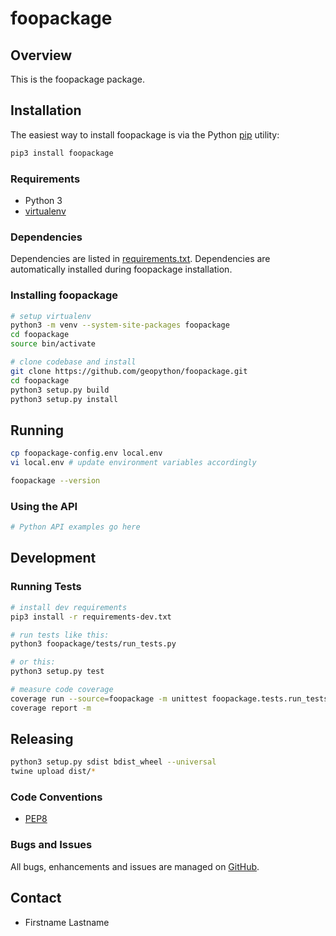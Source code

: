 # foopackage

## Overview

This is the foopackage package.

## Installation

The easiest way to install foopackage is via the Python [pip](https://pip.pypa.io)
utility:

```bash
pip3 install foopackage
```

### Requirements
- Python 3
- [virtualenv](https://virtualenv.pypa.io)

### Dependencies
Dependencies are listed in [requirements.txt](requirements.txt). Dependencies
are automatically installed during foopackage installation.

### Installing foopackage

```bash
# setup virtualenv
python3 -m venv --system-site-packages foopackage
cd foopackage
source bin/activate

# clone codebase and install
git clone https://github.com/geopython/foopackage.git
cd foopackage
python3 setup.py build
python3 setup.py install
```

## Running

```bash
cp foopackage-config.env local.env
vi local.env # update environment variables accordingly

foopackage --version
```

### Using the API

```python
# Python API examples go here
```

## Development

### Running Tests

```bash
# install dev requirements
pip3 install -r requirements-dev.txt

# run tests like this:
python3 foopackage/tests/run_tests.py

# or this:
python3 setup.py test

# measure code coverage
coverage run --source=foopackage -m unittest foopackage.tests.run_tests
coverage report -m
```

## Releasing

```bash
python3 setup.py sdist bdist_wheel --universal
twine upload dist/*
```

### Code Conventions

* [PEP8](https://www.python.org/dev/peps/pep-0008)

### Bugs and Issues

All bugs, enhancements and issues are managed on [GitHub](https://github.com/tomkralidis/python-project-bootstrap/issues).

## Contact

* Firstname Lastname
